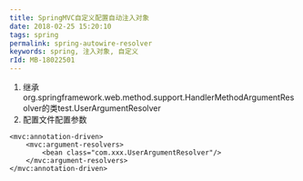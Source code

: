 ```yaml
---
title: SpringMVC自定义配置自动注入对象
date: 2018-02-25 15:20:10
tags: spring
permalink: spring-autowire-resolver
keywords: spring, 注入对象, 自定义
rId: MB-18022501
---
```


1. 继承org.springframework.web.method.support.HandlerMethodArgumentResolver的类test.UserArgumentResolver
2. 配置文件配置参数

```
<mvc:annotation-driven>
    <mvc:argument-resolvers>
    	<bean class="com.xxx.UserArgumentResolver"/>
    </mvc:argument-resolvers>
</mvc:annotation-driven>
```

